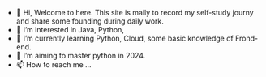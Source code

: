 - 👋 Hi, Welcome to here. This site is maily to record my self-study journy and share some founding during daily work.
- 👀 I’m interested in Java, Python, 
- 🌱 I’m currently learning Python, Cloud, some basic knowledge of Frond-end.
- 💞️ I’m aiming to master python in 2024.
- 📫 How to reach me ...

<!---
Runqi-zou/Runqi-zou is a ✨ special ✨ repository because its `README.md` (this file) appears on your GitHub profile.
You can click the Preview link to take a look at your changes.
--->
